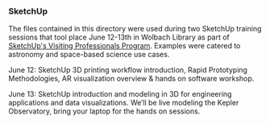 ### SketchUp 
The files contained in this directory were used during two SketchUp training sessions that tool place June 12-13th in Wolbach Library as part of [SketchUp's Visiting Professionals Program](https://www.sketchup.com/programs/visiting-professionals).
Examples were catered to astronomy and space-based science use cases.

June 12:
SketchUp 3D printing workflow introduction, Rapid Prototyping Methodologies, AR visualization overview & hands on software workshop. 

June 13:
SketchUp introduction and modeling in 3D for engineering applications and data visualizations. We’ll be live modeling the Kepler Observatory, bring your laptop for the hands on sessions.
